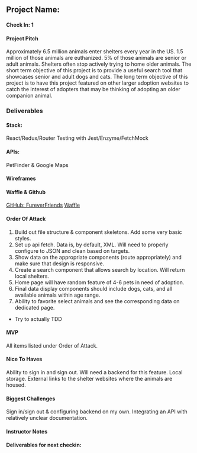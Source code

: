 ## Project Name:

#### Check In: 1

#### Project Pitch
Approximately 6.5 million animals enter shelters every year in the US. 1.5 million of those animals are euthanized. 5% of those animals are senior or adult animals. Shelters often stop actively trying to home older animals. The short term objective of this project is to provide a useful search tool that showcases senior and adult dogs and cats. The long term objective of this project is to have this project featured on other larger adoption websites to catch the interest of adopters that may be thinking of adopting an older companion animal. 

### Deliverables

#### Stack:
React/Redux/Router
Testing with Jest/Enzyme/FetchMock

#### APIs:
PetFinder & Google Maps

#### Wireframes

#### Waffle & Github
[GitHub: FureverFriends](https://github.com/mollyfoz/FureverFriends)
[Waffle](https://waffle.io/mollyfoz/FureverFriends)

#### Order Of Attack
1. Build out file structure & component skeletons. Add some very basic styles.
2. Set up api fetch. Data is, by default, XML. Will need to properly configure to JSON and clean based on targets.
3. Show data on the appropriate components (route appropriately) and make sure that design is responsive. 
4. Create a search component that allows search by location. Will return local shelters.
5. Home page will have random feature of 4-6 pets in need of adoption.
6. Final data display components should include dogs, cats, and all available animals within age range.
7. Ability to favorite select animals and see the corresponding data on dedicated page.
* Try to actually TDD

#### MVP
All items listed under Order of Attack.

#### Nice To Haves
Ability to sign in and sign out. Will need a backend for this feature.
Local storage.
External links to the shelter websites where the animals are housed.

#### Biggest Challenges
Sign in/sign out & configuring backend on my own. 
Integrating an API with relatively unclear documentation.

#### Instructor Notes

#### Deliverables for next checkin:
